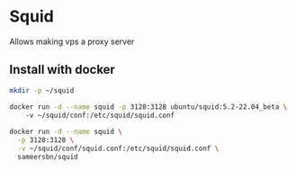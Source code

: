 # Squid

Allows making vps a proxy server

## Install with docker

```bash
mkdir -p ~/squid

docker run -d --name squid -p 3128:3128 ubuntu/squid:5.2-22.04_beta \ 
    -v ~/squid/conf:/etc/squid/squid.conf
    
docker run -d --name squid \
  -p 3128:3128 \
  -v ~/squid/conf/squid.conf:/etc/squid/squid.conf \
  sameersbn/squid
```
